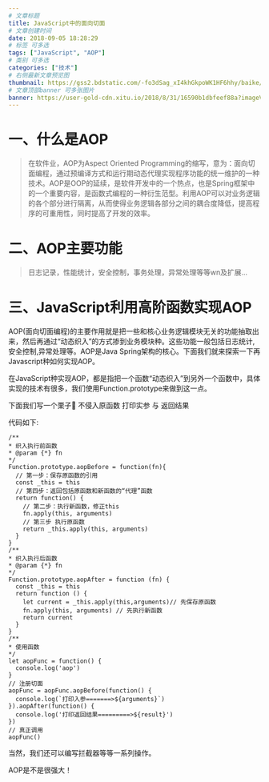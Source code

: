```yaml
---
# 文章标题
title: JavaScript中的面向切面
# 文章创建时间
date: 2018-09-05 18:28:29
# 标签 可多选
tags: ["JavaScript", "AOP"]
# 类别 可多选
categories: ["技术"]
# 右侧最新文章预览图
thumbnail: https://gss2.bdstatic.com/-fo3dSag_xI4khGkpoWK1HF6hhy/baike/c0%3Dbaike80%2C5%2C5%2C80%2C26/sign=892cd34586d6277ffd1f3a6a49517455/b90e7bec54e736d12103cbf69a504fc2d562693f.jpg
# 文章顶部banner 可多张图片
banner: https://user-gold-cdn.xitu.io/2018/8/31/16590b1dbfeef88a?imageView2/1/w/1304/h/734/q/85/format/webp/interlace/1
---
```


一、什么是AOP
===========
>在软件业，AOP为Aspect Oriented Programming的缩写，意为：面向切面编程，通过预编译方式和运行期动态代理实现程序功能的统一维护的一种技术。AOP是OOP的延续，是软件开发中的一个热点，也是Spring框架中的一个重要内容，是函数式编程的一种衍生范型。利用AOP可以对业务逻辑的各个部分进行隔离，从而使得业务逻辑各部分之间的耦合度降低，提高程序的可重用性，同时提高了开发的效率。

<!-- more -->

二、AOP主要功能
============
>日志记录，性能统计，安全控制，事务处理，异常处理等等wn及扩展...

三、JavaScript利用高阶函数实现AOP
=============================
AOP(面向切面编程)的主要作用就是把一些和核心业务逻辑模块无关的功能抽取出来，然后再通过“动态织入”的方式掺到业务模块种。这些功能一般包括日志统计,安全控制,异常处理等。AOP是Java Spring架构的核心。下面我们就来探索一下再Javascript种如何实现AOP。

在JavaScript种实现AOP，都是指把一个函数“动态织入”到另外一个函数中，具体实现的技术有很多，我们使用Function.prototype来做到这一点。

下面我们写一个栗子🌰 不侵入原函数 打印实参 与 返回结果

代码如下:

```
/**
* 织入执行前函数
* @param {*} fn 
*/
Function.prototype.aopBefore = function(fn){
  // 第一步：保存原函数的引用
  const _this = this
  // 第四步：返回包括原函数和新函数的“代理”函数
  return function() {
    // 第二步：执行新函数，修正this
    fn.apply(this, arguments)
    // 第三步 执行原函数
    return _this.apply(this, arguments)
  }
}
/**
* 织入执行后函数
* @param {*} fn 
*/
Function.prototype.aopAfter = function (fn) {
  const _this = this
  return function () {
    let current = _this.apply(this,arguments)// 先保存原函数
    fn.apply(this, arguments) // 先执行新函数
    return current
  }
}
/**
* 使用函数
*/
let aopFunc = function() {
  console.log('aop')
}
// 注册切面
aopFunc = aopFunc.aopBefore(function() {
  console.log(`打印入参=======>${arguments}`)
}).aopAfter(function() {
  console.log('打印返回结果=========>${result}')
})
// 真正调用
aopFunc()
```

当然，我们还可以编写拦截器等等一系列操作。

AOP是不是很强大！